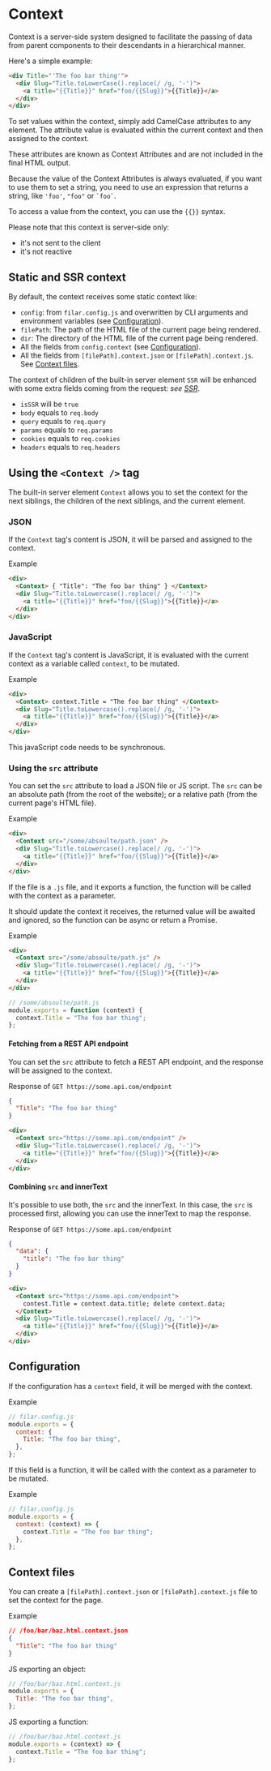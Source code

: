 # Context

Context is a server-side system designed to facilitate the passing of data from
parent components to their descendants in a hierarchical manner.

Here's a simple example:

```html
<div Title="'The foo bar thing'">
  <div Slug="Title.toLowerCase().replace(/ /g, '-')">
    <a title="{{Title}}" href="foo/{{Slug}}">{{Title}}</a>
  </div>
</div>
```

To set values within the context, simply add CamelCase attributes to any
element. The attribute value is evaluated within the current context and then
assigned to the context.

These attributes are known as Context Attributes and are not included in the
final HTML output.

Because the value of the Context Attributes is always evaluated, if you want to
use them to set a string, you need to use an expression that returns a string,
like `'foo'`, `"foo"` or `` `foo` ``.

To access a value from the context, you can use the `{{}}` syntax.

Please note that this context is server-side only:

- it's not sent to the client
- it's not reactive

## Static and SSR context

By default, the context receives some static context like:

- `config`: from `filar.config.js` and overwritten by CLI arguments and
  environment variables (see [Configuration](#configuration)).
- `filePath`: The path of the HTML file of the current page being rendered.
- `dir`: The directory of the HTML file of the current page being rendered.
- All the fields from `config.context` (see [Configuration](#configuration)).
- All the fields from `[filePath].context.json` or `[filePath].context.js`. See
  [Context files](#context-files).

The context of children of the built-in server element `SSR` will be enhanced
with some extra fields coming from the request: _see [SSR](Built-inServerElements.md#ssr)_.

- `isSSR` will be `true`
- `body` equals to `req.body`
- `query` equals to `req.query`
- `params` equals to `req.params`
- `cookies` equals to `req.cookies`
- `headers` equals to `req.headers`

## Using the `<Context />` tag

The built-in server element `Context` allows you to set the context for the next
siblings, the children of the next siblings, and the current element.

### JSON

If the `Context` tag's content is JSON, it will be parsed and assigned to the
context.

Example

```html
<div>
  <Context> { "Title": "The foo bar thing" } </Context>
  <div Slug="Title.toLowercase().replace(/ /g, '-')">
    <a title="{{Title}}" href="foo/{{Slug}}">{{Title}}</a>
  </div>
</div>
```

### JavaScript

If the `Context` tag's content is JavaScript, it is evaluated with the current
context as a variable called `context`, to be mutated.

Example

```html
<div>
  <Context> context.Title = "The foo bar thing" </Context>
  <div Slug="Title.toLowercase().replace(/ /g, '-')">
    <a title="{{Title}}" href="foo/{{Slug}}">{{Title}}</a>
  </div>
</div>
```

This javaScript code needs to be synchronous.

### Using the `src` attribute

You can set the `src` attribute to load a JSON file or JS script. The `src` can
be an absolute path (from the root of the website); or a relative path (from the
current page's HTML file).

Example

```html
<div>
  <Context src="/some/absoulte/path.json" />
  <div Slug="Title.toLowercase().replace(/ /g, '-')">
    <a title="{{Title}}" href="foo/{{Slug}}">{{Title}}</a>
  </div>
</div>
```

If the file is a `.js` file, and it exports a function, the function will be
called with the context as a parameter.

It should update the context it receives, the returned value will be awaited and
ignored, so the function can be async or return a Promise.

Example

```html
<div>
  <Context src="/some/absoulte/path.js" />
  <div Slug="Title.toLowercase().replace(/ /g, '-')">
    <a title="{{Title}}" href="foo/{{Slug}}">{{Title}}</a>
  </div>
</div>
```

```js
// /some/absoulte/path.js
module.exports = function (context) {
  context.Title = "The foo bar thing";
};
```

#### Fetching from a REST API endpoint

You can set the `src` attribute to fetch a REST API endpoint, and the response
will be assigned to the context.

Response of `GET https://some.api.com/endpoint`

```json
{
  "Title": "The foo bar thing"
}
```

```html
<div>
  <Context src="https://some.api.com/endpoint" />
  <div Slug="Title.toLowercase().replace(/ /g, '-')">
    <a title="{{Title}}" href="foo/{{Slug}}">{{Title}}</a>
  </div>
</div>
```

#### Combining `src` and innerText

It's possible to use both, the `src` and the innerText. In this case, the `src`
is processed first, allowing you can use the innerText to map the response.

Response of `GET https://some.api.com/endpoint`

```json
{
  "data": {
    "title": "The foo bar thing"
  }
}
```

```html
<div>
  <Context src="https://some.api.com/endpoint">
    contest.Title = context.data.title; delete context.data;
  </Context>
  <div Slug="Title.toLowercase().replace(/ /g, '-')">
    <a title="{{Title}}" href="foo/{{Slug}}">{{Title}}</a>
  </div>
</div>
```

## Configuration

If the configuration has a `context` field, it will be merged with the context.

Example

```js
// filar.config.js
module.exports = {
  context: {
    Title: "The foo bar thing",
  },
};
```

If this field is a function, it will be called with the context as a parameter to be mutated.

Example

```js
// filar.config.js
module.exports = {
  context: (context) => {
    context.Title = "The foo bar thing";
  },
};
```

## Context files

You can create a `[filePath].context.json` or `[filePath].context.js` file to set the context for the page.

Example

```json
// /foo/bar/baz.html.context.json
{
  "Title": "The foo bar thing"
}
```

JS exporting an object:

```js
// /foo/bar/baz.html.context.js
module.exports = {
  Title: "The foo bar thing",
};
```

JS exporting a function:

```js
// /foo/bar/baz.html.context.js
module.exports = (context) => {
  context.Title = "The foo bar thing";
};
```
